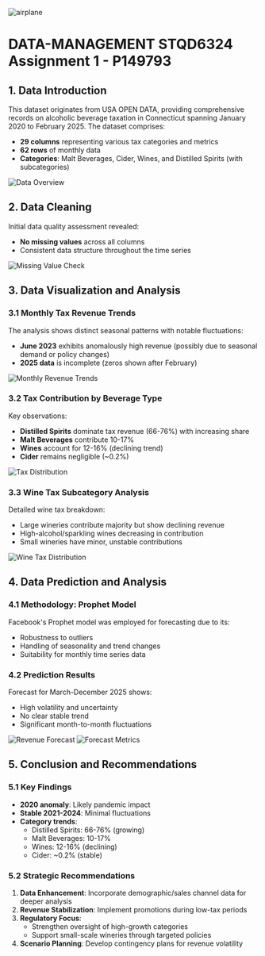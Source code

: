 
![airplane](https://github.com/user-attachments/assets/37a9c5ac-205d-4a33-a4ac-293a958afba6)
# DATA-MANAGEMENT STQD6324 Assignment 1 - P149793

## 1. Data Introduction
This dataset originates from USA OPEN DATA, providing comprehensive records on alcoholic beverage taxation in Connecticut spanning January 2020 to February 2025. The dataset comprises:

- **29 columns** representing various tax categories and metrics
- **62 rows** of monthly data
- **Categories**: Malt Beverages, Cider, Wines, and Distilled Spirits (with subcategories)

![Data Overview](/Assignment1-picture/picture7.png)

## 2. Data Cleaning
Initial data quality assessment revealed:
- **No missing values** across all columns
- Consistent data structure throughout the time series

![Missing Value Check](/Assignment1-picture/picture1.png)

## 3. Data Visualization and Analysis

### 3.1 Monthly Tax Revenue Trends
The analysis shows distinct seasonal patterns with notable fluctuations:
- **June 2023** exhibits anomalously high revenue (possibly due to seasonal demand or policy changes)
- **2025 data** is incomplete (zeros shown after February)

![Monthly Revenue Trends](/Assignment1-picture/picture2.png)

### 3.2 Tax Contribution by Beverage Type
Key observations:
- **Distilled Spirits** dominate tax revenue (66-76%) with increasing share
- **Malt Beverages** contribute 10-17%
- **Wines** account for 12-16% (declining trend)
- **Cider** remains negligible (~0.2%)

![Tax Distribution](/Assignment1-picture/picture3.png)

### 3.3 Wine Tax Subcategory Analysis
Detailed wine tax breakdown:
- Large wineries contribute majority but show declining revenue
- High-alcohol/sparkling wines decreasing in contribution
- Small wineries have minor, unstable contributions

![Wine Tax Distribution](/Assignment1-picture/picture4.png)

## 4. Data Prediction and Analysis

### 4.1 Methodology: Prophet Model
Facebook's Prophet model was employed for forecasting due to its:
- Robustness to outliers
- Handling of seasonality and trend changes
- Suitability for monthly time series data

### 4.2 Prediction Results
Forecast for March-December 2025 shows:
- High volatility and uncertainty
- No clear stable trend
- Significant month-to-month fluctuations

![Revenue Forecast](/Assignment1-picture/picture5.png)
![Forecast Metrics](/Assignment1-picture/picture6.png)

## 5. Conclusion and Recommendations

### 5.1 Key Findings
- **2020 anomaly**: Likely pandemic impact
- **Stable 2021-2024**: Minimal fluctuations
- **Category trends**:
  - Distilled Spirits: 66-76% (growing)
  - Malt Beverages: 10-17%
  - Wines: 12-16% (declining)
  - Cider: ~0.2% (stable)

### 5.2 Strategic Recommendations
1. **Data Enhancement**: Incorporate demographic/sales channel data for deeper analysis
2. **Revenue Stabilization**: Implement promotions during low-tax periods
3. **Regulatory Focus**:
   - Strengthen oversight of high-growth categories
   - Support small-scale wineries through targeted policies
4. **Scenario Planning**: Develop contingency plans for revenue volatility
